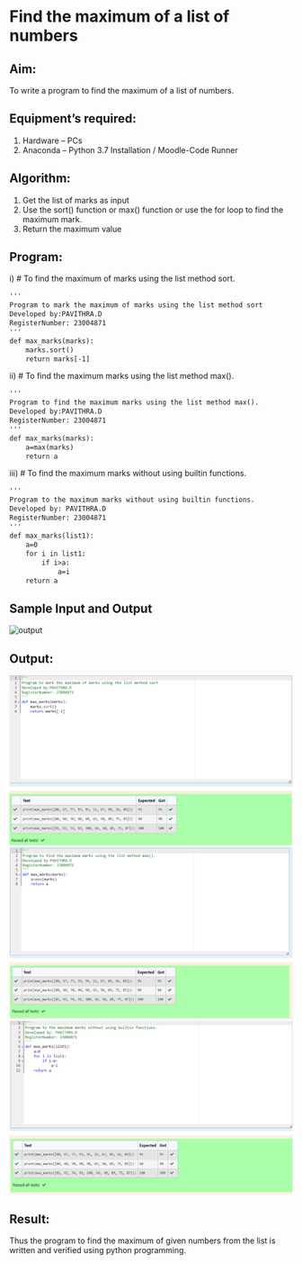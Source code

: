 # Find the maximum of a list of numbers
## Aim:
To write a program to find the maximum of a list of numbers.
## Equipment’s required:
1.	Hardware – PCs
2.	Anaconda – Python 3.7 Installation / Moodle-Code Runner
## Algorithm:
1.	Get the list of marks as input
2.	Use the sort() function or max() function or use the for loop to find the maximum mark.
3.	Return the maximum value
## Program:

i)	# To find the maximum of marks using the list method sort.
```
''' 
Program to mark the maximum of marks using the list method sort
Developed by:PAVITHRA.D
RegisterNumber: 23004871
'''
def max_marks(marks):
    marks.sort()
    return marks[-1]

```

ii)	# To find the maximum marks using the list method max().
```
''' 
Program to find the maximum marks using the list method max().
Developed by:PAVITHRA.D 
RegisterNumber: 23004871
'''
def max_marks(marks):
    a=max(marks)
    return a

```

iii) # To find the maximum marks without using builtin functions.
```
''' 
Program to the maximum marks without using builtin functions.
Developed by: PAVITHRA.D
RegisterNumber: 23004871
'''
def max_marks(list1):
    a=0
    for i in list1:
        if i>a:
            a=i
    return a        

```
## Sample Input and Output
![output](./img/max_marks1.jpg) 

## Output:
![Alt text](<m 1.png>)
![Alt text](<m 2.png>)
![Alt text](<m 3.png>)
## Result:
Thus the program to find the maximum of given numbers from the list is written and verified using python programming.